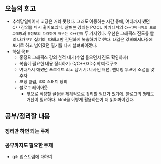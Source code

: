 ## 오늘의 회고
- 추석당일이어서 코딩은 거의 못했다. 그래도 이동하는 시간 중에, 여태까지 봤던 C++강의를 다시 훑어보았다. 살펴본 강의는 POCU 아카데미의 `C++언매니지드 프로그래밍`과 `홍정모의 따라하며 배우는 C++언어` 두 가지였다. 우선은 그래픽스 진도를 빨리 나가보고 싶기에, 따배씨만 간단하게 복습하기로 했다. 내일은 강의에서나중에 보기로 하고 넘어갔던 필기를 다시 살펴봐야겠다.
- 핵심 목표
    - 홍정모 그래픽스 강의 견적 내기(수업 들으면서 진도 확인하자)
    - 복습이 필요한 내용 정리하기: C/C++/3D수학/자료구조
    - 여태까지 해왔던 프로젝트 회고 남기기: 디자인 패턴, 렌더링 루프에 초점을 맞추자
    - 코딩 클럽, iOS 스터디 정리
    - 블로그 레이아웃
        - 앞으로 작성할 글들을 체계적으로 정리할 필요가 있기에, 블로그의 형태도 개선이 필요하다. html을 어떻게 활용하는지 더 읽어봐야겠다.

## 공부/정리할 내용
### 정리만 하면 되는 주제
### 공부까지도 필요한 주제
- git: 업스트림에 대하여
